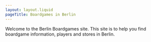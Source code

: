 ```yaml
---
layout: layout.liquid
pageTitle: Boardgames in Berlin
---
```

Welcome to the Berlin Boardgames site. This site is to help you find boardgame information, players and stores in Berlin.